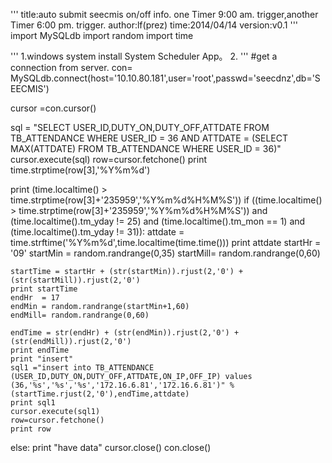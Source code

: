 '''
    title:auto submit seecmis on/off info.
          one Timer 9:00 am. trigger,another Timer 6:00 pm. trigger.
    author:lf(prez)
    time:2014/04/14
    version:v0.1
'''
import MySQLdb
import random
import time

'''
    1.windows system install System Scheduler App。
    2.
'''
#get a connection from server.
con= MySQLdb.connect(host='10.10.80.181',user='root',passwd='seecdnz',db='SEECMIS')

cursor =con.cursor()

sql = "SELECT USER_ID,DUTY_ON,DUTY_OFF,ATTDATE FROM TB_ATTENDANCE WHERE USER_ID = 36 AND ATTDATE = (SELECT MAX(ATTDATE) FROM TB_ATTENDANCE WHERE USER_ID = 36)"
cursor.execute(sql)
row=cursor.fetchone()
print time.strptime(row[3],'%Y%m%d')

print (time.localtime() > time.strptime(row[3]+'235959','%Y%m%d%H%M%S'))
if ((time.localtime() > time.strptime(row[3]+'235959','%Y%m%d%H%M%S')) and (time.localtime().tm_yday != 25) and (time.localtime().tm_mon == 1) and (time.localtime().tm_yday != 31)):
    attdate = time.strftime('%Y%m%d',time.localtime(time.time()))
    print attdate
    startHr  = '09'
    startMin = random.randrange(0,35)
    startMill= random.randrange(0,60)

    startTime = startHr + (str(startMin)).rjust(2,'0') + (str(startMill)).rjust(2,'0')
    print startTime
    endHr  = 17
    endMin = random.randrange(startMin+1,60)
    endMill= random.randrange(0,60)

    endTime = str(endHr) + (str(endMin)).rjust(2,'0') + (str(endMill)).rjust(2,'0')
    print endTime
    print "insert"
    sql1 ="insert into TB_ATTENDANCE (USER_ID,DUTY_ON,DUTY_OFF,ATTDATE,ON_IP,OFF_IP) values (36,'%s','%s','%s','172.16.6.81','172.16.6.81')" % (startTime.rjust(2,'0'),endTime,attdate)
    print sql1
    cursor.execute(sql1)
    row=cursor.fetchone()
    print row
else:
    print "have data" 
cursor.close()
con.close()

